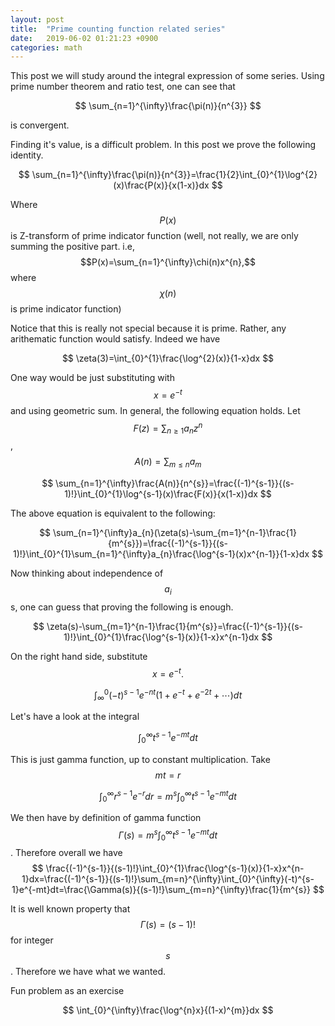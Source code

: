 ```yaml
---
layout: post
title:  "Prime counting function related series"
date:   2019-06-02 01:21:23 +0900
categories: math
---
```

This post we will study around the integral expression of some series.
Using prime number theorem and ratio test, one can see that

$$
\sum_{n=1}^{\infty}\frac{\pi(n)}{n^{3}}
$$

is convergent.

Finding it's value, is a difficult problem. In this post we prove
the following identity.

$$
\sum_{n=1}^{\infty}\frac{\pi(n)}{n^{3}}=\frac{1}{2}\int_{0}^{1}\log^{2}(x)\frac{P(x)}{x(1-x)}dx
$$

Where $$P(x)$$ is Z-transform of prime indicator function (well, not
really, we are only summing the positive part. i.e, $$P(x)=\sum_{n=1}^{\infty}\chi(n)x^{n},$$where
$$\chi(n)$$ is prime indicator function)

Notice that this is really not special because it is prime. Rather,
any arithematic function would satisfy. Indeed we have

$$
\zeta(3)=\int_{0}^{1}\frac{\log^{2}(x)}{1-x}dx
$$

One way would be just substituting with $$x=e^{-t}$$ and using geometric
sum. In general, the following equation holds. Let $$F(z)=\sum_{n\geq1}a_{n}z^{n}$$,
$$A(n)=\sum_{m\leq n}a_{m}$$

$$
\sum_{n=1}^{\infty}\frac{A(n)}{n^{s}}=\frac{(-1)^{s-1}}{(s-1)!}\int_{0}^{1}\log^{s-1}(x)\frac{F(x)}{x(1-x)}dx
$$

The above equation is equivalent to the following:

$$
\sum_{n=1}^{\infty}a_{n}(\zeta(s)-\sum_{m=1}^{n-1}\frac{1}{m^{s}})=\frac{(-1)^{s-1}}{(s-1)!}\int_{0}^{1}\sum_{n=1}^{\infty}a_{n}\frac{\log^{s-1}(x)x^{n-1}}{1-x}dx
$$

Now thinking about independence of $$a_{i}$$s, one can guess that proving
the following is enough.

$$
\zeta(s)-\sum_{m=1}^{n-1}\frac{1}{m^{s}}=\frac{(-1)^{s-1}}{(s-1)!}\int_{0}^{1}\frac{\log^{s-1}(x)}{1-x}x^{n-1}dx
$$

On the right hand side, substitute $$x=e^{-t}.$$

$$
\int_{\infty}^{0}(-t)^{s-1}e^{-nt}(1+e^{-t}+e^{-2t}+\cdots)dt
$$

Let's have a look at the integral

$$
\int_{0}^{\infty}t^{s-1}e^{-mt}dt
$$

This is just gamma function, up to constant multiplication. Take $$mt=r$$

$$
\int_{0}^{\infty}r^{s-1}e^{-r}dr=m^{s}\int_{0}^{\infty}t^{s-1}e^{-mt}dt
$$

We then have by definition of gamma function $$\Gamma(s)=m^{s}\int_{0}^{\infty}t^{s-1}e^{-mt}dt$$.
Therefore overall we have
$$
\frac{(-1)^{s-1}}{(s-1)!}\int_{0}^{1}\frac{\log^{s-1}(x)}{1-x}x^{n-1}dx=\frac{(-1)^{s-1}}{(s-1)!}\sum_{m=n}^{\infty}\int_{0}^{\infty}(-t)^{s-1}e^{-mt}dt=\frac{\Gamma(s)}{(s-1)!}\sum_{m=n}^{\infty}\frac{1}{m^{s}}
$$

It is well known property that $$\Gamma(s)=(s-1)!$$ for integer $$s$$.
Therefore we have what we wanted.

Fun problem as an exercise

$$
\int_{0}^{\infty}\frac{\log^{n}x}{(1-x)^{m}}dx
$$
